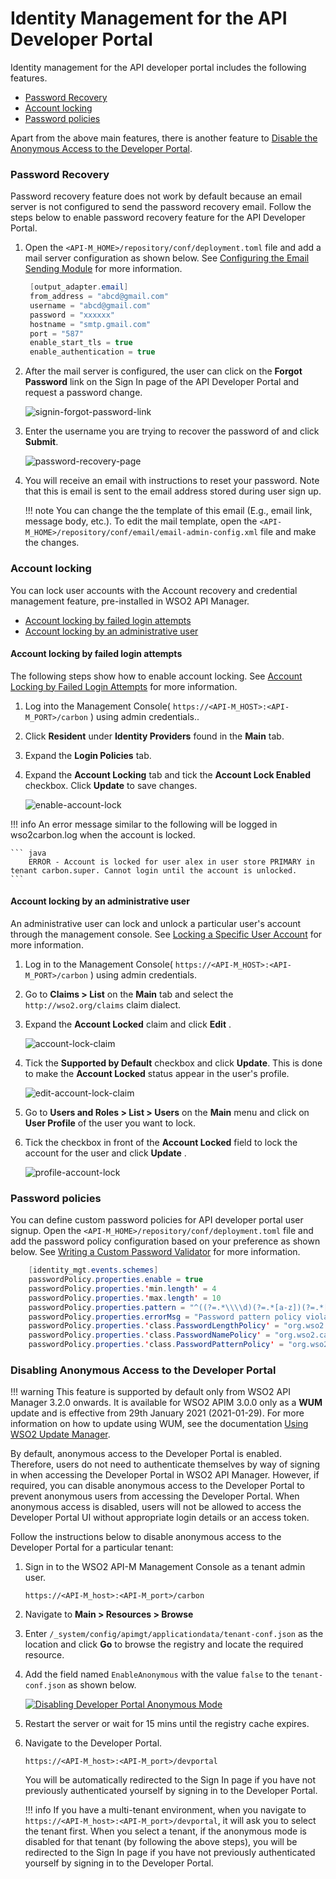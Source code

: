 # Identity Management for the API Developer Portal

Identity management for the API developer portal includes the following features.

-   [Password Recovery]({{base_path}}/administer/product-security/identity-management-for-the-api-dev-portal/#password-recovery)
-   [Account locking]({{base_path}}/administer/product-security/identity-management-for-the-api-dev-portal/#account-locking)
-   [Password policies]({{base_path}}/administer/product-security/identity-management-for-the-api-dev-portal/#Password-policies)

Apart from the above main features, there is another feature to [Disable the Anonymous Access to the Developer Portal]({{base_path}}/administer/product-security/identity-management-for-the-api-dev-portal/#disabling-anonymous-access-to-the-developer-portal).

### Password Recovery

Password recovery feature does not work by default because an email server is not configured to send the password recovery email. Follow the steps below to enable password recovery feature for the API Developer Portal.

1.  Open the `<API-M_HOME>/repository/conf/deployment.toml` file and add a mail server configuration as shown below. See [Configuring the Email Sending Module](https://is.docs.wso2.com/en/5.9.0/setup/configuring-email-sending/) for more information.

    ``` java
     [output_adapter.email]
     from_address = "abcd@gmail.com"
     username = "abcd@gmail.com"
     password = "xxxxxx"
     hostname = "smtp.gmail.com"
     port = "587"
     enable_start_tls = true
     enable_authentication = true
    ```

2.  After the mail server is configured, the user can click on the **Forgot Password** link on the Sign In page of the API Developer Portal and request a password change.
    
    ![signin-forgot-password-link]({{base_path}}/assets/img/administer/product-security/identity-management-for-the-api-dev-portal/forgot-password.png)

3.  Enter the username you are trying to recover the password of and click **Submit**.
   
    ![password-recovery-page]({{base_path}}/assets/img/administer/product-security/identity-management-for-the-api-dev-portal/password-recovery-form.png )

4.  You will receive an email with instructions to reset your password. Note that this is email is sent to the email address stored during user sign up.

    !!! note
        You can change the the template of this email (E.g., email link, message body, etc.). To edit the mail template, open the `<API-M_HOME>/repository/conf/email/email-admin-config.xml` file and make the changes.

### Account locking

You can lock user accounts with the Account recovery and credential management feature, pre-installed in WSO2 API Manager.

-   [Account locking by failed login attempts]({{base_path}}/administer/product-security/identity-management-for-the-api-dev-portal/#account-locking-by-failed-login-attempts)
-   [Account locking by an administrative user]({{base_path}}/administer/product-security/identity-management-for-the-api-dev-portal/#account-locking-by-an-administrative-user)

#### Account locking by failed login attempts

The following steps show how to enable account locking. See [Account Locking by Failed Login Attempts](https://is.docs.wso2.com/en/5.9.0/learn/account-locking-by-failed-login-attempts/) for more information. 

1.  Log into the Management Console( `https://<API-M_HOST>:<API-M_PORT>/carbon` ) using admin credentials..

2.  Click **Resident** under **Identity Providers** found in the **Main** tab.

3.  Expand the **Login Policies** tab.

4.  Expand the **Account Locking** tab and tick the **Account Lock Enabled** checkbox. Click **Update** to save changes.

    ![enable-account-lock]({{base_path}}/assets/img/administer/product-security/identity-management-for-the-api-dev-portal/account-lock-config.png)

!!! info
    An error message similar to the following will be logged in wso2carbon.log when the account is locked.
    
    ``` java
        ERROR - Account is locked for user alex in user store PRIMARY in tenant carbon.super. Cannot login until the account is unlocked.
    ```


#### Account locking by an administrative user

An administrative user can lock and unlock a particular user's account through the management console. See [Locking a Specific User Account](https://is.docs.wso2.com/en/5.9.0/learn/locking-a-specific-user-account/) for more information. 

1.  Log in to the Management Console( `https://<API-M_HOST>:<API-M_PORT>/carbon` ) using admin credentials.

2.  Go to **Claims &gt; List** on the **Main** tab and select the `http://wso2.org/claims` claim dialect.

3.  Expand the **Account Locked** claim and click **Edit** .
   
    ![account-lock-claim]({{base_path}}/assets/img/administer/product-security/identity-management-for-the-api-dev-portal/account-lock-claim-edit.png)

4.  Tick the **Supported by Default** checkbox and click **Update**. This is done to make the **Account Locked** status appear in the user's profile.
   
    ![edit-account-lock-claim]({{base_path}}/assets/img/administer/product-security/identity-management-for-the-api-dev-portal/account-lock-claim-update.png)

5.  Go to **Users and Roles &gt; List &gt; Users** on the **Main** menu and click on **User Profile** of the user you want to lock.

6.  Tick the checkbox in front of the **Account Locked** field to lock the account for the user and click **Update** .
   
    ![profile-account-lock]({{base_path}}/assets/img/administer/product-security/identity-management-for-the-api-dev-portal/account-lock-checkbox.png)

### Password policies

You can define custom password policies for API developer portal user signup. Open the `<API-M_HOME>/repository/conf/deployment.toml` file and add the password policy configuration based on your preference as shown below. See [Writing a Custom Password Validator](https://is.docs.wso2.com/en/5.9.0/develop/writing-a-custom-password-validator/) for more information.

``` java
    [identity_mgt.events.schemes]
    passwordPolicy.properties.enable = true
    passwordPolicy.properties.'min.length' = 4
    passwordPolicy.properties.'max.length' = 10
    passwordPolicy.properties.pattern = "^((?=.*\\\\d)(?=.*[a-z])(?=.*[A-Z])(?=.*[!@#$%&*])).{0,100}$"
    passwordPolicy.properties.errorMsg = "Password pattern policy violated. Password should contain a digit[0-9], a lower case letter[a-z], an upper case letter[A-Z], one of !@#$%&* characters"
    passwordPolicy.properties.'class.PasswordLengthPolicy' = "org.wso2.carbon.identity.mgt.policy.password.DefaultPasswordLengthPolicy"
    passwordPolicy.properties.'class.PasswordNamePolicy' = "org.wso2.carbon.identity.mgt.policy.password.DefaultPasswordNamePolicy"
    passwordPolicy.properties.'class.PasswordPatternPolicy' = "org.wso2.carbon.identity.mgt.policy.password.DefaultPasswordPatternPolicy"
```

### Disabling Anonymous Access to the Developer Portal

!!! warning
    This feature is supported by default only from WSO2 API Manager 3.2.0 onwards. It is 
    available for WSO2 APIM 3.0.0 only as a **WUM** update and is effective from 29th January 2021 (2021-01-29). For more 
    information on how to update using WUM, see the documentation [Using WSO2 Update Manager](https://docs.wso2.com/display/updates100/Using+WSO2+Update+Manager).

By default, anonymous access to the Developer Portal is enabled. Therefore, users do not need to authenticate themselves by way of signing in when accessing the Developer Portal in WSO2 API Manager. However, if required, you can disable anonymous access to the Developer Portal to prevent anonymous users from accessing the Developer Portal. When anonymous access is disabled, users will not be allowed to access the Developer Portal UI without appropriate login details or an access token.

Follow the instructions below to disable anonymous access to the Developer Portal for a particular tenant:

1. Sign in to the WSO2 API-M Management Console as a tenant admin user.

    `https://<API-M_host>:<API-M_port>/carbon`

2. Navigate to **Main > Resources > Browse** 

3. Enter `/_system/config/apimgt/applicationdata/tenant-conf.json` as the location and click **Go** to browse the registry and locate the required resource.

4. Add the field named `EnableAnonymous` with the value `false` to the `tenant-conf.json` as shown below.

    [![Disabling Developer Portal Anonymous Mode]({{base_path}}/assets/img/administer/disable-developer-portal-anonymous-mode.png)]({{base_path}}/assets/img/administer/disable-developer-portal-anonymous-mode.png)

5. Restart the server or wait for 15 mins until the registry cache expires.

6. Navigate to the Developer Portal.

     `https://<API-M_host>:<API-M_port>/devportal` 

     You will be automatically redirected to the Sign In page if you have not previously authenticated yourself by signing in to the Developer Portal.

    !!! info
        If you have a multi-tenant environment, when you navigate to `https://<API-M_host>:<API-M_port>/devportal`, it will ask you to select the tenant first. When you select a tenant, if the anonymous mode is disabled for that tenant (by following the above steps), you will be redirected to the Sign In page if you have not previously authenticated yourself by signing in to the Developer Portal.
